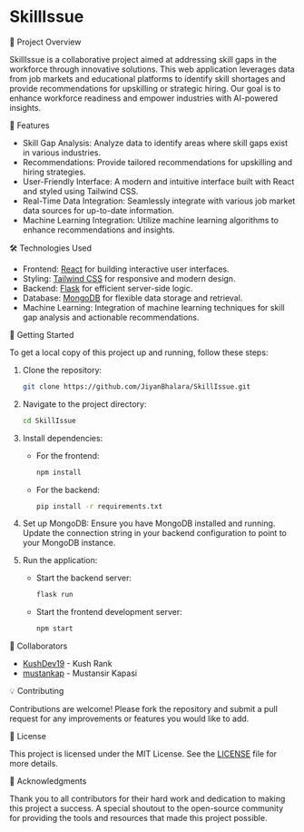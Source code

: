 # SkillIssue

🌟 Project Overview

SkillIssue is a collaborative project aimed at addressing skill gaps in the workforce through innovative solutions. This web application leverages data from job markets and educational platforms to identify skill shortages and provide recommendations for upskilling or strategic hiring. Our goal is to enhance workforce readiness and empower industries with AI-powered insights.

🚀 Features

- Skill Gap Analysis: Analyze data to identify areas where skill gaps exist in various industries.
- Recommendations: Provide tailored recommendations for upskilling and hiring strategies.
- User-Friendly Interface: A modern and intuitive interface built with React and styled using Tailwind CSS.
- Real-Time Data Integration: Seamlessly integrate with various job market data sources for up-to-date information.
- Machine Learning Integration: Utilize machine learning algorithms to enhance recommendations and insights.

🛠️ Technologies Used

- Frontend: [React](https://reactjs.org/) for building interactive user interfaces.
- Styling: [Tailwind CSS](https://tailwindcss.com/) for responsive and modern design.
- Backend: [Flask](https://flask.palletsprojects.com/) for efficient server-side logic.
- Database: [MongoDB](https://www.mongodb.com/) for flexible data storage and retrieval.
- Machine Learning: Integration of machine learning techniques for skill gap analysis and actionable recommendations.

🏁 Getting Started

To get a local copy of this project up and running, follow these steps:

1. Clone the repository:
   ```bash
   git clone https://github.com/JiyanBhalara/SkillIssue.git
   ```

2. Navigate to the project directory:
   ```bash
   cd SkillIssue
   ```

3. Install dependencies:
   - For the frontend:
     ```bash
     npm install
     ```
   - For the backend:
     ```bash
     pip install -r requirements.txt
     ```

4. Set up MongoDB: Ensure you have MongoDB installed and running. Update the connection string in your backend configuration to point to your MongoDB instance.

5. Run the application:
   - Start the backend server:
     ```bash
     flask run
     ```
   - Start the frontend development server:
     ```bash
     npm start
     ```

🤝 Collaborators

- [KushDev19](https://github.com/KushDev19) - Kush Rank
- [mustankap](https://github.com/mustankap) - Mustansir Kapasi

💡 Contributing

Contributions are welcome! Please fork the repository and submit a pull request for any improvements or features you would like to add.

📄 License

This project is licensed under the MIT License. See the [LICENSE](LICENSE) file for more details.

🙌 Acknowledgments

Thank you to all contributors for their hard work and dedication to making this project a success. A special shoutout to the open-source community for providing the tools and resources that made this project possible.
```
